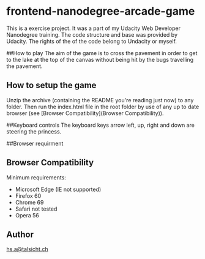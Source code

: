 frontend-nanodegree-arcade-game
===============================

This is a exercise project. It was a part of my Udacity Web Developer Nanodegree training.
The code structure and base was provided by Udacity. The rights of the of the code belong to Undacity or myself.


##How to play
The aim of the game is to cross the pavement in order to get to the lake 
at the top of the canvas without being hit by the bugs travelling the pavement.

## How to setup the game
Unzip the archive (containing the README you're reading just now) to any folder.
Then run the index.html file in the root folder by use of any up to date browser (see [Browser Compatibility](Browser Compatibility)).

##Keyboard controls
The keyboard keys arrow left, up, right and down are steering the princess.

##Browser requirment

## Browser Compatibility
Minimum requirements:
* Microsoft Edge (IE not supported)
* Firefox 60
* Chrome 69
* Safari not tested
* Opera 56

## Author
hs.a@talsicht.ch

